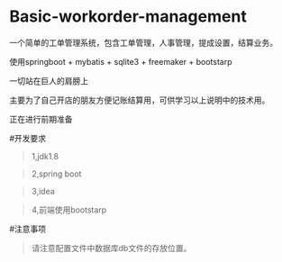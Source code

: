 # Basic-workorder-management
一个简单的工单管理系统，包含工单管理，人事管理，提成设置，结算业务。

使用springboot + mybatis + sqlite3 + freemaker + bootstarp 

一切站在巨人的肩膀上

主要为了自己开店的朋友方便记账结算用，可供学习以上说明中的技术用。

正在进行前期准备

#开发要求
>1,jdk1.8

>2,spring boot 

>3,idea

>4,前端使用bootstarp

#注意事项
>请注意配置文件中数据库db文件的存放位置。
